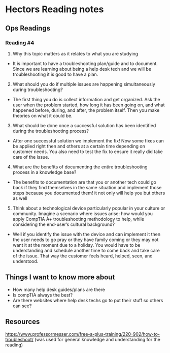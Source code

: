 # Hectors Reading notes

## Ops Readings

### Reading #4

1. Why this topic matters as it relates to what you are studying


- It is important to have a troubleshooting plan/guide and to document. Since we are learning about being a help desk tech and we will be troubleshooting it is good to have a plan.


2. What should you do if multiple issues are happening simultaneously during troubleshooting?


- The first thing you do is collect information and get organized. Ask the user when the problem started, how long it has been going on, and what happened before, during, and after, the problem itself. Then you make theories on what it could be.


3. What should be done once a successful solution has been identified during the troubleshooting process?


- After one successful solution we implement the fix! Now some fixes can be applied right then and others at a certain time depending on customer needs. You also need to test the fix to ensure it really did take care of the issue.


4. What are the benefits of documenting the entire troubleshooting process in a knowledge base?


- The benefits to documentation are that you or another tech could go back if they find themselves in the same situation and implement those steps because you documented them! it not only will help you but others as well


5. Think about a technological device particularly popular in your culture or community. Imagine a scenario where issues arise: how would you apply CompTIA A+ troubleshooting methodology to help, while considering the end-user’s cultural background?


- Well if you identify the issue with the device and can implement it then the user needs to go pray or they have family coming or they may not want it at the moment due to a holiday. You would have to be understanding and schedule another time to come back and take care of the issue. That way the customer feels heard, helped, seen, and understood.


## Things I want to know more about


- How many help desk guides/plans are there
- Is compTIA always the best?
- Are there websites where help desk techs go to put their stuff so others can see?


## Resources
 https://www.professormesser.com/free-a-plus-training/220-902/how-to-troubleshoot/
(was used for general knowledge and understanding for the reading)
